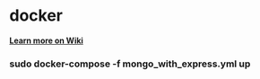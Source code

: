 # docker
**[Learn more on Wiki](https://github.com/tanalam2411/docker/wiki)**
### sudo docker-compose -f mongo_with_express.yml up
